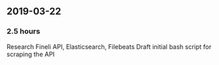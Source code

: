 ## 2019-03-22

### 2.5 hours

Research Fineli API, Elasticsearch, Filebeats
Draft initial bash script for scraping the API
